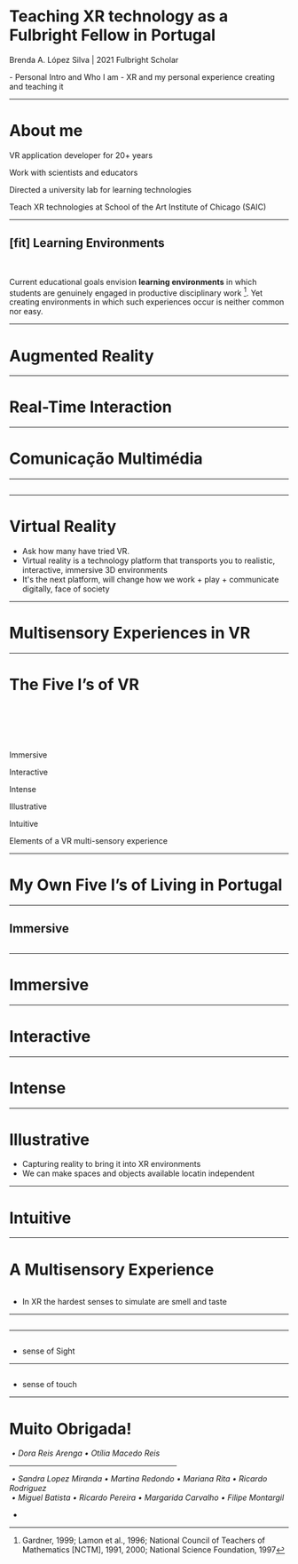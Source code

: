<!-- .slide: data-background="media/img/F-Lisbon.png" data-state="state--bg-dark" -->

<div class="talk-title">
  <h1>Teaching XR technology as a Fulbright Fellow in Portugal</h1>
  <p class="talk-info">
    Brenda A. López Silva | 2021 Fulbright Scholar 
  </p>
</div>
<div class="talk-footer-image">
  <img data-src="media/img/logo-Fulbright-s.png">
</div> 
<!-- NOTES -->
- Personal Intro and Who I am
- XR and my personal experience creating and teaching it

------
<!-- .slide: data-background-video="media/video/CAVE2.mp4" data-background-video-loop="true" data-background-video-muted="true" data-state="state--bg-dark" -->
# About me
<div class="slide__boilerplate">

<p>VR application developer for 20+ years</p>
<p>Work with scientists and educators</p>
<p>Directed a university lab for learning technologies</p>
<p>Teach XR technologies at School of the Art Institute of Chicago (SAIC)</p>
</div>

------
<!-- .slide: data-background="media/images/learning-0.jpg" -->

## [fit] Learning Environments

<br> 

Current educational goals envision **learning environments** in which students are genuinely engaged in productive disciplinary work [^1]. Yet creating environments in which such experiences occur is neither common nor easy.

[^1]: Gardner, 1999; Lamon et al., 1996; National Council of Teachers of Mathematics [NCTM], 1991, 2000; National Science Foundation, 1997


---
# Augmented Reality 

<!-- .element: class="stretch" -->

<!-- .slide: data-background-video="media/video/escs-ar.mp4" data-background-video-loop="true" data-background-video-muted="true" data-state="state--bg-dark" -->

---
<!-- .slide: data-background-video="media/video/VR-ESCS-demo.mp4" data-background-video-loop="true" data-background-video-muted="true" data-state="state--bg-dark" -->
# Real-Time Interaction

<!-- .element: class="stretch" -->
---

<!-- .slide: data-background-video="media/video/ComunicacaoMultimedia.mp4" data-background-video-loop="true" data-background-video-muted="true" data-state="state--bg-dark" -->
# Comunicação Multimédia

<!-- .element: class="stretch" -->
---

<div class="image-row">
  <div><img data-src="media/img/google-cardboard.png"></div>
  <div><img data-src="media/img/oculusquest2.png"></div>
  <div><img data-src="media/img/htc-vive.png"></div>
</div>

<div class="image-row">
  <div><img data-src="media/img/aframe-logo-scene.png"></div>
  <div><img data-src="media/img/hubs-mozilla-logo.png"></div>
  <div><img data-src="media/img/unity3d-logo.png"></div>
</div>

------

# Virtual Reality

<!-- .element: class="stretch" -->

<!-- .slide: data-background-video="media/video/virtualreality.mp4" data-background-video-loop="true" data-background-video-muted="true" data-state="state--bg-dark" -->

<!-- NOTES -->
- Ask how many have tried VR.
- Virtual reality is a technology platform that transports you to realistic, interactive, immersive 3D environments
- It's the next platform, will change how we work + play + communicate digitally, face of society

---
<!-- .slide: data-background="media/img/brain.jpg" -->
# Multisensory Experiences in VR
<!-- .element: class="stretch" -->

---
<!-- .slide: data-background="media/img/CAVE2-Antarctica.jpg" -->
# The Five I’s of VR
<br><br><br><br>

<div class="slide__boilerplate">
  <p>Immersive</p>
  <p>Interactive</p>
  <p>Intense</p>
  <p>Illustrative</p>
  <p>Intuitive</p>
</div>




<!-- NOTES -->
Elements of a VR multi-sensory experience

------
<!-- .slide: data-background-color="#333" -->
# My Own Five I’s of Living in Portugal


---
<!-- .slide: data-background-color="#333" -->
## Immersive

<!-- .element: class="stretch" -->

<div class="image-row">
  <div>
    <img data-src="media/img/vespas.png">
  </div>
  <div>
    <img data-src="media/img/vespa-mirror.png">
  </div>
  <div>
    <img data-src="media/img/vespa-fix.jpg">
  </div>
</div>

---
<!-- .slide: data-background="media/img/vespa-tour.gif" -->
# Immersive 

<!-- .element: class="stretch" -->
---

<!-- .slide: data-background-video="media/video/Cabeca-Portugal.mp4" data-background-video-loop="true" data-background-video-muted="true" data-state="state--bg-dark" -->

# Interactive

<!-- .element: class="stretch" -->

---

<!-- .element: class="stretch" -->

# Intense

<!-- .slide: data-background-video="media/video/Azores-earth.mp4" data-background-video-loop="true" data-background-video-muted="true" data-state="state--bg-dark" -->

---
# Illustrative

<div class="stretch" data-aframe-scene="scenes/azores1.html"></div>

<!-- NOTES -->
- Capturing reality to bring it into XR environments
- We can make spaces and objects available locatin independent

---
<!-- .slide: data-background-color="#333" -->
<div class="stretch">

# Intuitive 
<!-- .slide: data-background-video="media/video/intuitive-azores.mp4" data-background-video-loop="true" data-background-video-muted="true" data-state="state--bg-dark" -->

------
# A Multisensory Experience

<div class="image-row">
  <div><img data-src="media/img/food-imprensa.jpg"></div>
  <div><img data-src="media/img/food-fish.jpg"></div>
  <div><img data-src="media/img/food-amago.jpg"></div>
</div>


<!-- NOTES -->
- In XR the hardest senses to simulate are smell and taste

---

<div class="image-row">
  <div><img data-src="media/img/Sound_comes_alive.jpg"></div>
  <div><img data-src="media/img/fado.png"></div>
</div>

---

<div class="image-row">
  <div><img data-src="media/img/vr-sound.jpg"></div>
  <div><img data-src="media/img/lagoa-do-fogo.jpg"></div>
</div>

<!-- NOTES -->
- sense of Sight

---


<div class="image-row">
  <div><img data-src="media/img/sense-experience.jpg"></div>
  <div><img data-src="media/img/sense-touch-design-compressor.jpg"></div>
</div>


<!-- NOTES -->
- sense of touch

------
# Muito Obrigada!

<div class="captioned-image-row">
  <div>
    <img data-src="media/img/logo-Fulbright.png">
    <i>• Dora Reis Arenga</i>
    <i>• Otília Macedo Reis</i>
    <hr style="width:60%">
    <i></i><i></i><i></i><i></i><i></i><i></i>
    

  </div>
  <div>
    <img data-src="media/img/logo-escs.png">
    <i>• Sandra Lopez Miranda</i>
    <i>• Martina Redondo</i>
    <i>• Mariana Rita</i>
    <i>• Ricardo Rodriguez</i>
  </div>
  <div>
    <img data-src="media/img/logo-escs.png">
    <i>• Miguel Batista</i>
    <i>• Ricardo Pereira</i>
    <i>• Margarida Carvalho</i>
    <i>• Filipe Montargil</i>
  </div>
</div>

<!-- NOTES -->
- 